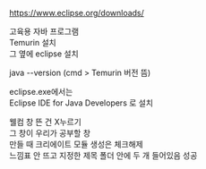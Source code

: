 https://www.eclipse.org/downloads/  
  
고육용 자바 프로그램  
Temurin 설치  
그 옆에 eclipse 설치  
  
java --version (cmd > Temurin 버전 뜸)   
  
eclipse.exe에서는  
Eclipse IDE for Java Developers 로 설치  
  
웰컴 창 뜬 건 X누르기  
그 창이 우리가 공부할 창  
만들 때 크리에이트 모듈 생성은 체크해제  
느낌표 안 뜨고 지정한 제목 폴더 안에 두 개 들어있음 성공  
  


